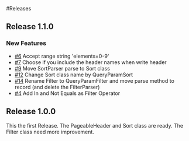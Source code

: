 #Releases

## Release 1.1.0

### New Features

* [#6](https://github.com/KermabonStephane/commons-restful/issues/6) Accept range string 'elements=0-9'
* [#7](https://github.com/KermabonStephane/commons-restful/issues/6) Choose if you include the header names when write
  header
* [#9](https://github.com/KermabonStephane/commons-restful/issues/9) Move SortParser parse to Sort class
* [#12](https://github.com/KermabonStephane/commons-restful/issues/12) Change Sort class name by QueryParamSort
* [#14](https://github.com/KermabonStephane/commons-restful/issues/14) Rename Filter to QueryParamFilter and move parse
  method to record (and delete the FilterParser)
* [#4](https://github.com/KermabonStephane/commons-restful/issues/4) Add In and Not Equals as Filter Operator

## Release 1.0.0

This the first Release. The PageableHeader and Sort class are ready. The Filter class need more improvement.

